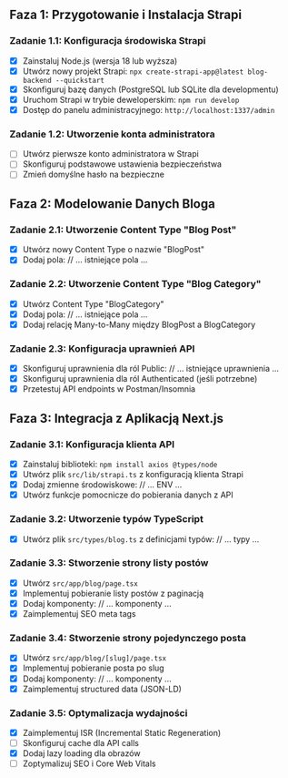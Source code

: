 ## Faza 1: Przygotowanie i Instalacja Strapi

### Zadanie 1.1: Konfiguracja środowiska Strapi
- [x] Zainstaluj Node.js (wersja 18 lub wyższa)
- [x] Utwórz nowy projekt Strapi: `npx create-strapi-app@latest blog-backend --quickstart`
- [x] Skonfiguruj bazę danych (PostgreSQL lub SQLite dla developmentu)
- [x] Uruchom Strapi w trybie deweloperskim: `npm run develop`
- [x] Dostęp do panelu administracyjnego: `http://localhost:1337/admin`

### Zadanie 1.2: Utworzenie konta administratora
- [ ] Utwórz pierwsze konto administratora w Strapi
- [ ] Skonfiguruj podstawowe ustawienia bezpieczeństwa
- [ ] Zmień domyślne hasło na bezpieczne

## Faza 2: Modelowanie Danych Bloga

### Zadanie 2.1: Utworzenie Content Type "Blog Post"
- [x] Utwórz nowy Content Type o nazwie "BlogPost"
- [x] Dodaj pola:
  // ... istniejące pola ...

### Zadanie 2.2: Utworzenie Content Type "Blog Category"
- [x] Utwórz Content Type "BlogCategory"
- [x] Dodaj pola:
  // ... istniejące pola ...
- [x] Dodaj relację Many-to-Many między BlogPost a BlogCategory

### Zadanie 2.3: Konfiguracja uprawnień API
- [x] Skonfiguruj uprawnienia dla ról Public:
  // ... istniejące uprawnienia ...
- [x] Skonfiguruj uprawnienia dla ról Authenticated (jeśli potrzebne)
- [x] Przetestuj API endpoints w Postman/Insomnia

## Faza 3: Integracja z Aplikacją Next.js

### Zadanie 3.1: Konfiguracja klienta API
- [x] Zainstaluj biblioteki: `npm install axios @types/node`
- [x] Utwórz plik `src/lib/strapi.ts` z konfiguracją klienta Strapi
- [x] Dodaj zmienne środowiskowe:
  // ... ENV ...
- [x] Utwórz funkcje pomocnicze do pobierania danych z API

### Zadanie 3.2: Utworzenie typów TypeScript
- [x] Utwórz plik `src/types/blog.ts` z definicjami typów:
  // ... typy ...

### Zadanie 3.3: Stworzenie strony listy postów
- [x] Utwórz `src/app/blog/page.tsx`
- [x] Implementuj pobieranie listy postów z paginacją
- [x] Dodaj komponenty:
  // ... komponenty ...
- [x] Zaimplementuj SEO meta tags

### Zadanie 3.4: Stworzenie strony pojedynczego posta
- [x] Utwórz `src/app/blog/[slug]/page.tsx`
- [x] Implementuj pobieranie posta po slug
- [x] Dodaj komponenty:
  // ... komponenty ...
- [x] Zaimplementuj structured data (JSON-LD)

### Zadanie 3.5: Optymalizacja wydajności
- [x] Zaimplementuj ISR (Incremental Static Regeneration)
- [ ] Skonfiguruj cache dla API calls
- [x] Dodaj lazy loading dla obrazów
- [ ] Zoptymalizuj SEO i Core Web Vitals 